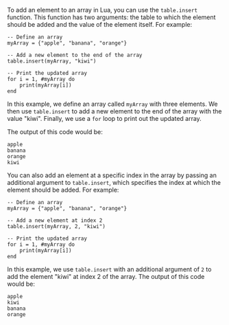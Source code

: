 To add an element to an array in Lua, you can use the `table.insert` function. This function has two arguments: the table to which the element should be added and the value of the element itself. For example:

```
-- Define an array
myArray = {"apple", "banana", "orange"}

-- Add a new element to the end of the array
table.insert(myArray, "kiwi")

-- Print the updated array
for i = 1, #myArray do
    print(myArray[i])
end
```

In this example, we define an array called `myArray` with three elements. We then use `table.insert` to add a new element to the end of the array with the value "kiwi". Finally, we use a `for` loop to print out the updated array.

The output of this code would be:
```
apple
banana
orange
kiwi
```

You can also add an element at a specific index in the array by passing an additional argument to `table.insert`, which specifies the index at which the element should be added. For example:

```
-- Define an array
myArray = {"apple", "banana", "orange"}

-- Add a new element at index 2
table.insert(myArray, 2, "kiwi")

-- Print the updated array
for i = 1, #myArray do
    print(myArray[i])
end
```

In this example, we use `table.insert` with an additional argument of `2` to add the element "kiwi" at index 2 of the array. The output of this code would be:
```
apple
kiwi
banana
orange
```